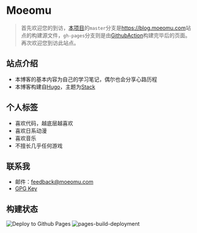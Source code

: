 # Moeomu

> 首先欢迎您的到访，[本项目](https://github.com/BloveDawn/blog)的`master`分支是<https://blog.moeomu.com>站点的构建源文件，`gh-pages`分支则是由[GithubAction](https://github.com/BloveDawn/blog/actions)构建完毕后的页面。再次欢迎您到访此站点。

## 站点介绍

- 本博客的基本内容为自己的学习笔记，偶尔也会分享心路历程
- 本博客构建自[Hugo](https://gohugo.io/)，主题为[Stack](https://github.com/CaiJimmy/hugo-theme-stack)

## 个人标签

- 喜欢代码，越底层越喜欢
- 喜欢日系动漫
- 喜欢音乐
- 不擅长几乎任何游戏

## 联系我

- 邮件：<feedback@moeomu.com>
- [GPG Key](./content/page/about/Misaka_0x9A630CD2_public.asc)

## 构建状态

![Deploy to Github Pages](https://github.com/BloveDawn/blog/actions/workflows/deploy.yml/badge.svg)
![pages-build-deployment](https://github.com/BloveDawn/blog/actions/workflows/pages/pages-build-deployment/badge.svg)
